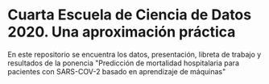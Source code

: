 # Cuarta Escuela de Ciencia de Datos 2020. Una aproximación práctica
En este repositorio se encuentra los datos, presentación, libreta de trabajo y resultados de la ponencia "Predicción de mortalidad hospitalaria para pacientes con SARS-COV-2 basado en aprendizaje de máquinas"


